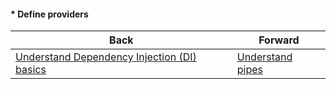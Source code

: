 #### * Define providers



| Back | Forward |
|---|---|
| [Understand Dependency Injection (DI) basics](/ua/junior/nestjs/understand-dependency-injection-basics.md)  | [Understand pipes](/ua/junior/nestjs/understand-pipes.md) |